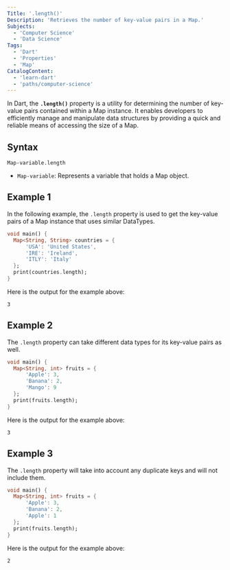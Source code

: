 ```yaml
---
Title: '.length()'
Description: 'Retrieves the number of key-value pairs in a Map.'
Subjects: 
  - 'Computer Science'
  - 'Data Science'
Tags:
  - 'Dart'
  - 'Properties'
  - 'Map'
CatalogContent:
  - 'learn-dart'
  - 'paths/computer-science'
---
```


In Dart, the **`.length()`** property is a utility for determining the number of key-value pairs contained within a Map instance. It enables developers to efficiently manage and manipulate data structures by providing a quick and reliable means of accessing the size of a Map.

## Syntax

```pseudo
Map-variable.length
```

- `Map-variable`: Represents a variable that holds a Map object.

## Example 1

In the following example, the `.length` property is used to get the key-value pairs of a Map instance that uses similar DataTypes.

```dart
void main() {
  Map<String, String> countries = {
      'USA': 'United States',
      'IRE': 'Ireland',
      'ITLY': 'Italy'
  };
  print(countries.length);
}
```

Here is the output for the example above:

```shell
3
```

## Example 2

The `.length` property can take different data types for its key-value pairs as well.

```dart
void main() {
  Map<String, int> fruits = {
      'Apple': 3,
      'Banana': 2,
      'Mango': 9
  };
  print(fruits.length);
}
```

Here is the output for the example above:

```shell
3
```

## Example 3

The `.length` property will take into account any duplicate keys and will not include them.

```dart
void main() {
  Map<String, int> fruits = {
      'Apple': 3,
      'Banana': 2,
      'Apple': 1
  };
  print(fruits.length);
}
```

Here is the output for the example above:

```shell
2
```

